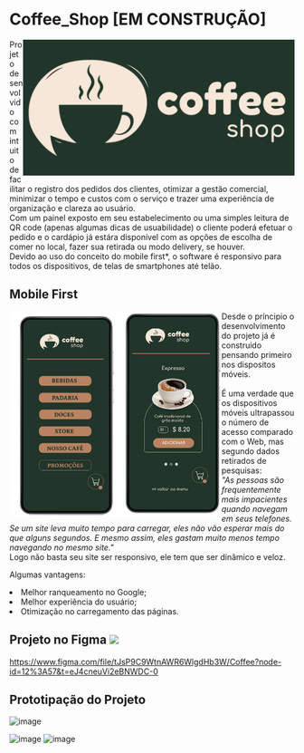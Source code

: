 # Coffee_Shop [EM CONSTRUÇÃO]
<img src="./src/assets/logo/logo_coffeeshop.png" width="480px;" align="right"/>


<p>Projeto desenvolvido com intuito de facilitar o registro dos pedidos dos clientes, 
otimizar a gestão comercial, minimizar o tempo e custos com o serviço e trazer uma experiência de organização e clareza ao usuário. </br>
Com um painel exposto em seu estabelecimento ou uma simples leitura de QR code (apenas algumas dicas de usuabilidade) o cliente poderá 
efetuar o pedido e o cardápio já estára disponível com as opções de escolha de comer no local, fazer sua retirada ou modo delivery, se houver. </br>
Devido ao uso do conceito do mobile first*, o software é responsivo para todos os dispositivos, de telas de smartphones até telão.<p>




## Mobile First  

<img src="./src/assets/images/Cel.png" width="200px;" align="left"/>

<img src="./src/assets/images/Cel2.png" width="175px;" align="left"/>

Desde o príncipio o desenvolvimento do projeto já é construido pensando primeiro<br/> nos dispositos móveis.<br/><br/>
É uma verdade que os dispositivos móveis ultrapassou o número de acesso comparado com o Web, mas segundo dados retirados de pesquisas: <br/>
<i>"As pessoas são frequentemente mais impacientes quando navegam em seus telefones. 
Se um site leva muito tempo para carregar, eles não vão esperar mais do que alguns 
segundos. E mesmo assim, eles gastam muito menos tempo navegando no mesmo site."</i><br/>
Logo não basta seu site ser responsivo, ele tem que ser dinâmico e veloz.

Algumas vantagens:</br>

<li>Melhor ranqueamento no Google;</li>
<li>Melhor experiência do usuário;</li>
<li>Otimização no carregamento das páginas.</li>



## Projeto no Figma <img src="https://assets.asana.biz/transform/ba9b63a3-f255-4088-b5fe-14ab4628f50b/logo-app-figma" width="30px;" >
https://www.figma.com/file/tJsP9C9WtnAWR6WlgdHb3W/Coffee?node-id=12%3A57&t=eJ4cneuVi2eBNWDC-0

## Prototipação do Projeto


![image](https://user-images.githubusercontent.com/98292860/203129473-0c680d3f-ea56-47f3-b7b2-fc9d73479a1b.png)

![image](https://user-images.githubusercontent.com/98292860/203128584-d26c5d36-6d02-419a-904a-8bd547323b8c.png)
![image](https://user-images.githubusercontent.com/98292860/203129298-b98b23fd-eb25-4b65-a34c-3fd16168c172.png)
